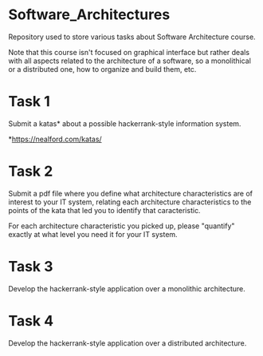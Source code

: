 # Software_Architectures
Repository used to store various tasks about Software Architecture course.

Note that this course isn't focused on graphical interface but rather deals with all aspects related to the architecture of a software, so a monolithical or a distributed one, how to organize and build them, etc. 


# Task 1
Submit a katas* about a possible hackerrank-style information system.

*https://nealford.com/katas/
# Task 2
Submit a pdf file where you define what architecture characteristics are of interest to your IT system, relating each architecture characteristics to the points of the kata that led you to identify that caracteristic. 

For each architecture characteristic you picked up, please "quantify" exactly at what level you need it for your IT system.

# Task 3
Develop the hackerrank-style application over a monolithic architecture.
# Task 4
Develop the hackerrank-style application over a distributed architecture.
